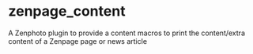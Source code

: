 zenpage_content
===============

A Zenphoto plugin to provide a content macros to print the content/extra content of a Zenpage page or news article

